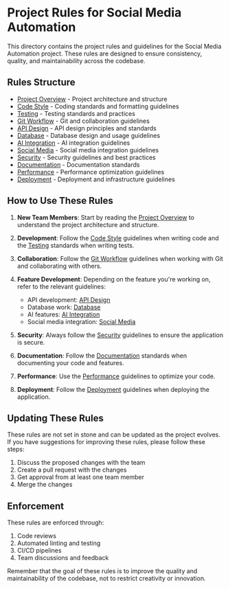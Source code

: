 # Project Rules for Social Media Automation

This directory contains the project rules and guidelines for the Social Media Automation project. These rules are designed to ensure consistency, quality, and maintainability across the codebase.

## Rules Structure

- [Project Overview](./project.md) - Project architecture and structure
- [Code Style](./code-style.md) - Coding standards and formatting guidelines
- [Testing](./testing.md) - Testing standards and practices
- [Git Workflow](./git-workflow.md) - Git and collaboration guidelines
- [API Design](./api-design.md) - API design principles and standards
- [Database](./database.md) - Database design and usage guidelines
- [AI Integration](./ai-integration.md) - AI integration guidelines
- [Social Media](./social-media.md) - Social media integration guidelines
- [Security](./security.md) - Security guidelines and best practices
- [Documentation](./documentation.md) - Documentation standards
- [Performance](./performance.md) - Performance optimization guidelines
- [Deployment](./deployment.md) - Deployment and infrastructure guidelines

## How to Use These Rules

1. **New Team Members**: Start by reading the [Project Overview](./project.md) to understand the project architecture and structure.

2. **Development**: Follow the [Code Style](./code-style.md) guidelines when writing code and the [Testing](./testing.md) standards when writing tests.

3. **Collaboration**: Follow the [Git Workflow](./git-workflow.md) guidelines when working with Git and collaborating with others.

4. **Feature Development**: Depending on the feature you're working on, refer to the relevant guidelines:

   - API development: [API Design](./api-design.md)
   - Database work: [Database](./database.md)
   - AI features: [AI Integration](./ai-integration.md)
   - Social media integration: [Social Media](./social-media.md)

5. **Security**: Always follow the [Security](./security.md) guidelines to ensure the application is secure.

6. **Documentation**: Follow the [Documentation](./documentation.md) standards when documenting your code and features.

7. **Performance**: Use the [Performance](./performance.md) guidelines to optimize your code.

8. **Deployment**: Follow the [Deployment](./deployment.md) guidelines when deploying the application.

## Updating These Rules

These rules are not set in stone and can be updated as the project evolves. If you have suggestions for improving these rules, please follow these steps:

1. Discuss the proposed changes with the team
2. Create a pull request with the changes
3. Get approval from at least one team member
4. Merge the changes

## Enforcement

These rules are enforced through:

1. Code reviews
2. Automated linting and testing
3. CI/CD pipelines
4. Team discussions and feedback

Remember that the goal of these rules is to improve the quality and maintainability of the codebase, not to restrict creativity or innovation.
